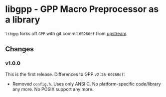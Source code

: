 libgpp - GPP Macro Preprocessor as a library
============================================

`libgpp` forks off `GPP` with git commit `60260df` from
[upstream](https://github.com/logological/gpp).

Changes
-------

### v1.0.0

This is the first release. Differences to GPP `v2.26-60260df`:

- Removed `config.h`. Uses only ANSI C. No platform-specific code/library any more.
  No POSIX support any more.

